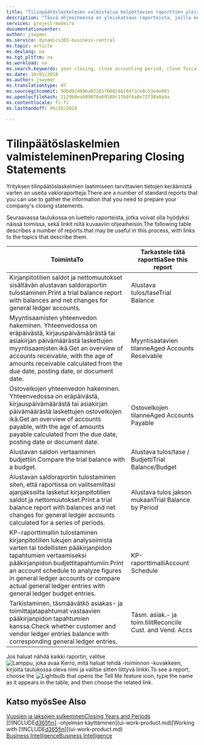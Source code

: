 ```yaml
---
title: "Tilinpäätöslaskelmien valmistelua helpottavien raporttien yleiskatsaus | Microsoft Docs"
description: "Tässä ohjeaiheessa on yleiskatsaus raporteista, joilla kerätään tietoja yrityksen tilinpäätöslaskelmien laatimista varten tilikautta suljettaessa."
services: project-madeira
documentationcenter: 
author: jswymer
ms.service: dynamics365-business-central
ms.topic: article
ms.devlang: na
ms.tgt_pltfrm: na
ms.workload: na
ms.search.keywords: year closing, close accounting period, close fiscal year, aging, creditor payments, vendor payments, assets, liabilities, equity, analysis, reporting, financial report, business intelligence, BI, Power Bi, KPI
ms.date: 10/01/2018
ms.author: jswymer
ms.translationtype: HT
ms.sourcegitcommit: 9dbd92409ba02281f008246194f3ce0c53e4e001
ms.openlocfilehash: 2129b0ea989076e69588c17b0f4a8e72f38a8a9a
ms.contentlocale: fi-fi
ms.lasthandoff: 09/28/2018

---
```

# <a name="preparing-closing-statements"></a><span data-ttu-id="f6517-103">Tilinpäätöslaskelmien valmisteleminen</span><span class="sxs-lookup"><span data-stu-id="f6517-103">Preparing Closing Statements</span></span>
<span data-ttu-id="f6517-104">Yrityksen tilinpäätöslaskelmien laatimiseen tarvittavien tietojen keräämistä varten on useita vakioraportteja.</span><span class="sxs-lookup"><span data-stu-id="f6517-104">There are a number of standard reports that you can use to gather the information that you need to prepare your company's closing statements.</span></span>

<span data-ttu-id="f6517-105">Seuraavassa taulukossa on luettelo raporteista, jotka voivat olla hyödyksi näissä toimissa, sekä linkit niitä kuvaaviin ohjeaiheisiin.</span><span class="sxs-lookup"><span data-stu-id="f6517-105">The following table describes a number of reports that may be useful in this process, with links to the topics that describe them.</span></span>

| <span data-ttu-id="f6517-106">Toiminta</span><span class="sxs-lookup"><span data-stu-id="f6517-106">To</span></span> | <span data-ttu-id="f6517-107">Tarkastele tätä raporttia</span><span class="sxs-lookup"><span data-stu-id="f6517-107">See this report</span></span> |
| --- | --- |
| <span data-ttu-id="f6517-108">Kirjanpitotilien saldot ja nettomuutokset sisältävän alustavan saldoraportin tulostaminen.</span><span class="sxs-lookup"><span data-stu-id="f6517-108">Print a trial balance report with balances and net changes for general ledger accounts.</span></span> |<span data-ttu-id="f6517-109">Alustava tulos/tase</span><span class="sxs-lookup"><span data-stu-id="f6517-109">Trial Balance</span></span> |
| <span data-ttu-id="f6517-110">Myyntisaamisten yhteenvedon hakeminen. Yhteenvedossa on eräpäivästä, kirjauspäivämäärästä tai asiakirjan päivämäärästä laskettujen myyntisaamisten ikä.</span><span class="sxs-lookup"><span data-stu-id="f6517-110">Get an overview of accounts receivable, with the age of amounts receivable calculated from the due date, posting date, or document date.</span></span> |<span data-ttu-id="f6517-111">Myyntisaatavien tilanne</span><span class="sxs-lookup"><span data-stu-id="f6517-111">Aged Accounts Receivable</span></span> |
| <span data-ttu-id="f6517-112">Ostovelkojen yhteenvedon hakeminen. Yhteenvedossa on eräpäivästä, kirjauspäivämäärästä tai asiakirjan päivämäärästä laskettujen ostovelkojen ikä.</span><span class="sxs-lookup"><span data-stu-id="f6517-112">Get an overview of accounts payable, with the age of amounts payable calculated from the due date, posting date or document date.</span></span> |<span data-ttu-id="f6517-113">Ostovelkojen tilanne</span><span class="sxs-lookup"><span data-stu-id="f6517-113">Aged Accounts Payable</span></span> |
| <span data-ttu-id="f6517-114">Alustavan saldon vertaaminen budjettiin.</span><span class="sxs-lookup"><span data-stu-id="f6517-114">Compare the trial balance with a budget.</span></span> |<span data-ttu-id="f6517-115">Alustava tulos/tase / Budjetti</span><span class="sxs-lookup"><span data-stu-id="f6517-115">Trial Balance/Budget</span></span> |
| <span data-ttu-id="f6517-116">Alustavan saldoraportin tulostaminen siten, että raportissa on valitsemiltasi ajanjaksoilta lasketut kirjanpitotilien saldot ja nettomuutokset.</span><span class="sxs-lookup"><span data-stu-id="f6517-116">Print a trial balance report with balances and net changes for general ledger accounts calculated for a series of periods.</span></span> |<span data-ttu-id="f6517-117">Alustava tulos jakson mukaan</span><span class="sxs-lookup"><span data-stu-id="f6517-117">Trial Balance by Period</span></span> |
| <span data-ttu-id="f6517-118">KP-raporttimallin tulostaminen kirjanpitotilien lukujen analysoimista varten tai todellisten pääkirjanpidon tapahtumien vertaamiseksi pääkirjanpidon budjettitapahtumiin.</span><span class="sxs-lookup"><span data-stu-id="f6517-118">Print an account schedule to analyze figures in general ledger accounts or compare actual general ledger entries with general ledger budget entries.</span></span> |<span data-ttu-id="f6517-119">KP-raporttimalli</span><span class="sxs-lookup"><span data-stu-id="f6517-119">Account Schedule</span></span> |
| <span data-ttu-id="f6517-120">Tarkistaminen, täsmäävätkö asiakas- ja toimittajatapahtumat vastaavien pääkirjanpidon tapahtumien kanssa.</span><span class="sxs-lookup"><span data-stu-id="f6517-120">Check whether customer and vendor ledger entries balance with corresponding general ledger entries.</span></span> |<span data-ttu-id="f6517-121">Täsm. asiak.- ja toim.tilit</span><span class="sxs-lookup"><span data-stu-id="f6517-121">Reconcile Cust. and Vend. Accs</span></span> |

<span data-ttu-id="f6517-122">Jos haluat nähdä kaikki raportin, valitse ![Lamppu, joka avaa Kerro, mitä haluat tehdä -toiminnon](media/ui-search/search_small.png "Kerro, mitä haluat tehdä") -kuvakkeen, kirjoita taulukossa oleva nimi ja valitse sitten liittyvä linkki.</span><span class="sxs-lookup"><span data-stu-id="f6517-122">To see a report, choose the ![Lightbulb that opens the Tell Me feature](media/ui-search/search_small.png "Tell me what you want to do") icon, type the name as it appears in the table, and then choose the related link.</span></span>

## <a name="see-also"></a><span data-ttu-id="f6517-123">Katso myös</span><span class="sxs-lookup"><span data-stu-id="f6517-123">See Also</span></span>
[<span data-ttu-id="f6517-124">Vuosien ja jaksojen sulkeminen</span><span class="sxs-lookup"><span data-stu-id="f6517-124">Closing Years and Periods</span></span>](year-close-years-periods.md)  
<span data-ttu-id="f6517-125">[[!INCLUDE[d365fin](includes/d365fin_md.md)] -ohjelman käyttäminen](ui-work-product.md)</span><span class="sxs-lookup"><span data-stu-id="f6517-125">[Working with [!INCLUDE[d365fin](includes/d365fin_md.md)]](ui-work-product.md)</span></span>  
[<span data-ttu-id="f6517-126">Business Intelligence</span><span class="sxs-lookup"><span data-stu-id="f6517-126">Business Intelligence</span></span>](bi.md)

